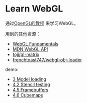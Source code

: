 # Learn WebGL

通过[OpenGL的教程](https://learnopengl-cn.github.io/) 来学习WebGL。

用到的其他资源：
+ [WebGL Fundamentals](https://webglfundamentals.org)
+ [MDN WebGL API](https://developer.mozilla.org/zh-CN/docs/Web/API/WebGL_API)
+ [toji/gl-matrix](https://github.com/toji/gl-matrix)
+ [frenchtoast747/webgl-obj-loader](https://github.com/frenchtoast747/webgl-obj-loader)

demo:
+ [3 Model loading](https://learnwebgl.arthas.me/demo/03-Model-Loading/index.html)
+ [4.2 Stencil testing](https://learnwebgl.arthas.me/demo/04-Advanced-WebGL/02-Stencil-testing/index.html)
+ [4.5 Framebuffers](https://learnwebgl.arthas.me/demo/04-Advanced-WebGL/05-Framebuffers/index.html)
+ [4.6 Cubemaps](https://learnwebgl.arthas.me/demo/04-Advanced-WebGL/06-Cubemaps/index.html)
